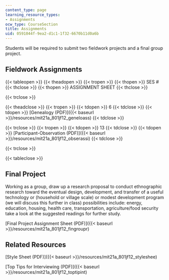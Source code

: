 ```yaml
---
content_type: page
learning_resource_types:
- Assignments
ocw_type: CourseSection
title: Assignments
uid: 0591044f-9ea2-d1c1-1f32-6670b11d0a6b
---
```


Students will be required to submit two fieldwork projects and a final group project.

Fieldwork Assignments
---------------------

{{< tableopen >}}
{{< theadopen >}}
{{< tropen >}}
{{< thopen >}}
SES #
{{< thclose >}}
{{< thopen >}}
ASSIGNMENT SHEET
{{< thclose >}}

{{< trclose >}}

{{< theadclose >}}
{{< tropen >}}
{{< tdopen >}}
6
{{< tdclose >}}
{{< tdopen >}}
[Genealogy (PDF)]({{< baseurl >}}/resources/mit21a_801jf12_geneloass)
{{< tdclose >}}

{{< trclose >}}
{{< tropen >}}
{{< tdopen >}}
13
{{< tdclose >}}
{{< tdopen >}}
[Participant-Observation (PDF)]({{< baseurl >}}/resources/mit21a_801jf12_obserassi)
{{< tdclose >}}

{{< trclose >}}

{{< tableclose >}}

Final Project
-------------

Working as a group, draw up a research proposal to conduct ethnographic research toward the eventual design, development, and transfer of a useful technology or (household or village scale) or modest development program (we will discuss this further in class) possibilities include: energy, education, housing, health care, transportation, agriculture/food security take a look at the suggested readings for further study.

[Final Project Assignment Sheet (PDF)]({{< baseurl >}}/resources/mit21a_801jf12_fingroupr)

Related Resources
-----------------

[Style Sheet (PDF)]({{< baseurl >}}/resources/mit21a_801jf12_styleshee)

[Top Tips for Interviewing (PDF)]({{< baseurl >}}/resources/mit21a_801jf12_toptipint)